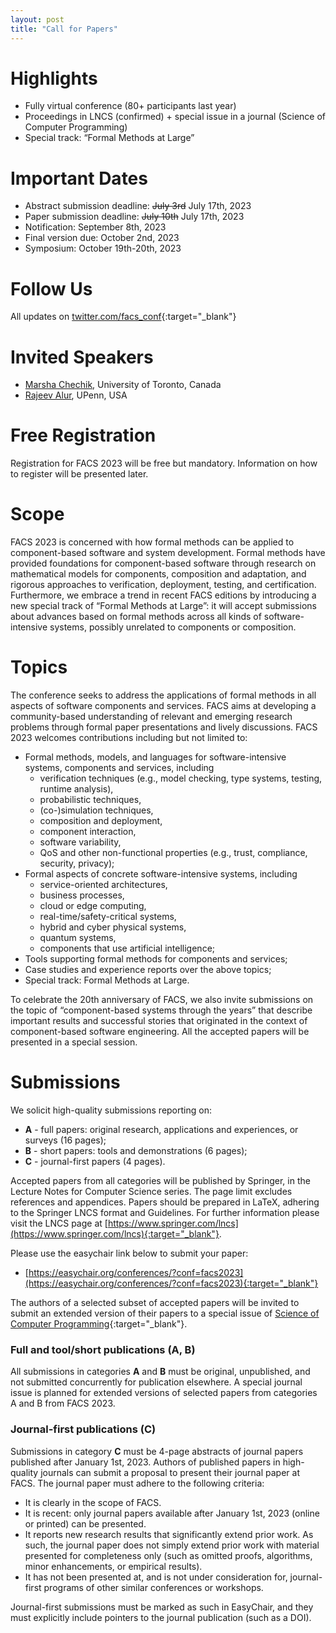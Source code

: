 ```yaml
---
layout: post
title: "Call for Papers"
---
```


# Highlights

- Fully virtual conference (80+ participants last year)
- Proceedings in LNCS (confirmed) + special issue in a journal (Science of Computer Programming)
- Special track: “Formal Methods at Large”


# Important Dates

- Abstract submission deadline: ~~July 3rd~~ July 17th, 2023
- Paper submission deadline: ~~July 10th~~ July 17th, 2023
- Notification: September 8th, 2023
- Final version due: October 2nd, 2023
- Symposium: October 19th-20th, 2023


# Follow Us

  All updates on [twitter.com/facs_conf](https://twitter.com/facs_conf){:target="_blank"}

# Invited Speakers


- [Marsha Chechik](https://www.cs.toronto.edu/~chechik/), University of Toronto, Canada
 - [Rajeev Alur](https://www.cis.upenn.edu/~alur/), UPenn, USA

# Free Registration

Registration for FACS 2023 will be free but mandatory. Information on how to register will be presented later.

# Scope

FACS 2023 is concerned with how formal methods can be applied to component-based software and system development. Formal methods have provided foundations for component-based software through research on mathematical models for components, composition and adaptation, and rigorous approaches to verification, deployment, testing, and certification. Furthermore, we embrace a trend in recent FACS editions by introducing a new special track of “Formal Methods at Large”: it will accept submissions about advances based on formal methods across all kinds of software-intensive systems, possibly unrelated to components or composition.

# Topics

The conference seeks to address the applications of formal methods in all aspects of software components and services. FACS aims at developing a community-based understanding of relevant and emerging research problems through formal paper presentations and lively discussions. FACS 2023 welcomes contributions including but not limited to:

  - Formal methods, models, and languages for software-intensive systems, components and services, including
    + verification techniques (e.g., model checking, type systems, testing, runtime analysis),
    + probabilistic techniques,
    + (co-)simulation techniques,
    + composition and deployment,
    + component interaction,
    + software variability,
    + QoS and other non-functional properties (e.g., trust, compliance, security, privacy);
  - Formal aspects of concrete software-intensive systems, including
    + service-oriented architectures,
    + business processes,
    + cloud or edge computing,
    + real-time/safety-critical systems,
    + hybrid and cyber physical systems,
    + quantum systems,
    + components that use artificial intelligence;
  - Tools supporting formal methods for components and services;
  - Case studies and experience reports over the above topics;
  - Special track: Formal Methods at Large.

To celebrate the 20th anniversary of FACS, we also invite submissions on the topic of “component-based systems through the years” that describe important results and successful stories that originated in the context of component-based software engineering. All the accepted papers will be presented in a special session.



# Submissions

We solicit high-quality submissions reporting on:

  - __A__ - full papers: original research, applications and experiences, or surveys 
    (16 pages);
  - __B__ - short papers: tools and demonstrations (6 pages);
  - __C__ - journal-first papers (4 pages).

<!-- Accepted papers from all categories will appear in the proceedings of the
conference. -->
Accepted papers from all categories will be published by Springer, in the Lecture Notes for Computer Science series. The page limit excludes references and appendices. Papers should be prepared in LaTeX, adhering to the Springer LNCS format and Guidelines. For further information please visit the LNCS page at [https://www.springer.com/lncs](https://www.springer.com/lncs){:target="_blank"}.

Please use the easychair link below to submit your paper:
  
- [https://easychair.org/conferences/?conf=facs2023](https://easychair.org/conferences/?conf=facs2023){:target="_blank"}

The authors of a selected subset of accepted papers will be invited to submit an extended version of their papers to a special issue of [Science of Computer Programming](https://www.sciencedirect.com/journal/science-of-computer-programming){:target="_blank"}.


### Full and tool/short publications (A, B)

All submissions in categories __A__ and __B__ must be original, unpublished,
and not submitted concurrently for publication elsewhere. A special journal
issue is planned for extended versions of selected papers from categories A
and B from FACS 2023.

### Journal-first publications (C)

Submissions in category __C__ must be 4-page abstracts of journal papers published after January 1st, 2023. Authors of published papers in high-quality journals can submit a proposal to present their journal paper at FACS. The journal paper must adhere to the following criteria:

 - It is clearly in the scope of FACS.
 - It is recent: only journal papers available after January 1st, 2023 (online or printed) can be presented.
 - It reports new research results that significantly extend prior work. As such, the journal paper does not simply extend prior work with material presented for completeness only (such as omitted proofs, algorithms, minor enhancements, or empirical results).
 - It has not been presented at, and is not under consideration for, journal-first programs of other similar conferences or workshops.

Journal-first submissions must be marked as such in EasyChair, and they must explicitly include pointers to the journal publication (such as a DOI).

